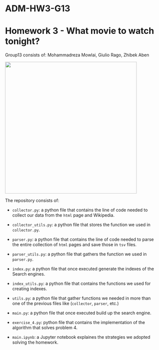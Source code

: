 # ADM-HW3-G13
# Homework 3 - What movie to watch tonight?
Group13 consists of: Mohammadreza Mowlai, Giulio Rago, Zhibek Aben

<p align="left">
<img src="https://d3c1jucybpy4ua.cloudfront.net/data/63462/big_picture/popcorn.jpg?1567006493" height=430 
</p>
 
 The repository consists of:
* `collector.py`: a python file that contains the line of code needed to collect our data from the `html` page and Wikipedia.
* `collector_utils.py`: a python file that stores the function we used in `collector.py`.
* `parser.py`: a python file that contains the line of code needed to parse the entire collection of `html` pages and save those in `tsv` files.
* `parser_utils.py`: a python file that gathers the function we used in `parser.py`.
* `index.py`: a python file that once executed generate the indexes of the Search engines.
* `index_utils.py`: a python file that contains the functions we used for creating indexes.
* `utils.py`: a python file that gather functions we needed in more than one of the previous files like (`collector`, `parser`, etc.)
* `main.py`: a python file that once executed build up the search engine.
* `exercise_4.py`: python file that contains the implementation of the algorithm that solves problem 4.

* `main.ipynb`: a Jupyter notebook explaines the strategies we adopted solving the homework.
